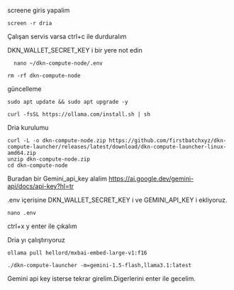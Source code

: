 screene giris yapalim
```console
screen -r dria
```
Çalışan servis varsa ctrl+c ile durduralım

  DKN_WALLET_SECRET_KEY i bir yere not edin
```console
  nano ~/dkn-compute-node/.env
  ```
  ```console
rm -rf dkn-compute-node
  ```
 
  güncelleme
   
```console
sudo apt update && sudo apt upgrade -y
```
 
```console
curl -fsSL https://ollama.com/install.sh | sh
 ```

  Dria kurulumu
```console
curl -L -o dkn-compute-node.zip https://github.com/firstbatchxyz/dkn-compute-launcher/releases/latest/download/dkn-compute-launcher-linux-amd64.zip
unzip dkn-compute-node.zip
cd dkn-compute-node
```
Buradan bir Gemini_api_key alalim https://ai.google.dev/gemini-api/docs/api-key?hl=tr

.env içerisine  DKN_WALLET_SECRET_KEY i ve GEMINI_API_KEY i ekliyoruz.
   ```console
nano .env
  ```
ctrl+x y enter ile çıkalım

  Dria yı çalıştırıyoruz
   ```console
ollama pull hellord/mxbai-embed-large-v1:f16

./dkn-compute-launcher -m=gemini-1.5-flash,llama3.1:latest
  ```
Gemini api key isterse tekrar girelim.Digerlerini enter ile gecelim.

